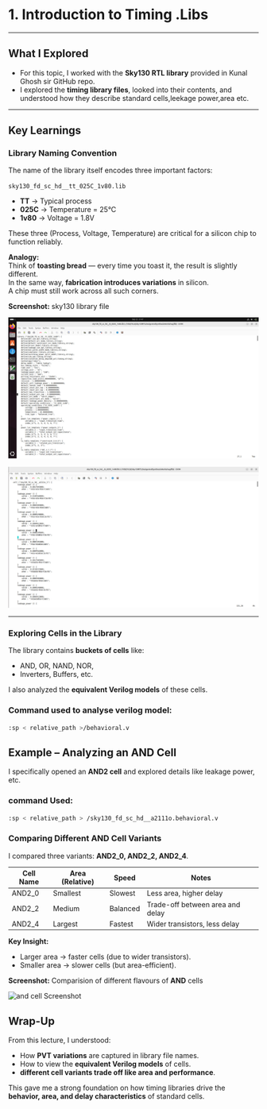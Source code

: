 # 1. Introduction to Timing .Libs  
---

## What I Explored  

- For this topic, I worked with the **Sky130 RTL library** provided in Kunal Ghosh sir GitHub repo.  
- I explored the **timing library files**, looked into their contents, and understood how they describe standard cells,leekage power,area etc. 

---

## Key Learnings  

### Library Naming Convention  

The name of the library itself encodes three important factors:  

`sky130_fd_sc_hd__tt_025C_1v80.lib`  

- **TT** → Typical process  
- **025C** → Temperature = 25°C  
- **1v80** → Voltage = 1.8V  

These three (Process, Voltage, Temperature) are critical for a silicon chip to function reliably.  

**Analogy:**  
Think of **toasting bread** — every time you toast it, the result is slightly different.  
In the same way, **fabrication introduces variations** in silicon.  
A chip must still work across all such corners.  

**Screenshot:** sky130 library file

![.lib1 file Screenshot](.Screenshots/lib1.jpg)


![.lib2 file Screenshot](.Screenshots/lib2.jpg)

---

### Exploring Cells in the Library  

The library contains **buckets of cells** like:  
- AND, OR, NAND, NOR,  
- Inverters, Buffers, etc.  

I also analyzed the **equivalent Verilog models** of these cells.  

### Command used to analyse verilog model:  
```bash
:sp < relative_path >/behavioral.v
```

## Example – Analyzing an AND Cell  

I specifically opened an **AND2 cell** and explored details like leakage power, etc.  

### command Used:  

```bash
:sp < relative_path > /sky130_fd_sc_hd__a2111o.behavioral.v
```

### Comparing Different AND Cell Variants  

I compared three variants: **AND2_0, AND2_2, AND2_4**.  

| Cell Name | Area (Relative) | Speed    | Notes                            |
|-----------|-----------------|----------|----------------------------------|
| AND2_0    | Smallest        | Slowest  | Less area, higher delay          |
| AND2_2    | Medium          | Balanced | Trade-off between area and delay |
| AND2_4    | Largest         | Fastest  | Wider transistors, less delay    |

**Key Insight:**  
- Larger area → faster cells (due to wider transistors).  
- Smaller area → slower cells (but area-efficient).  

**Screenshot:** Comparision of different flavours of **AND** cells

![and cell Screenshot](.Screenshots/and.jpg)
 

## Wrap-Up  

From this lecture, I understood:  

- How **PVT variations** are captured in library file names.  
- How to view the **equivalent Verilog models** of cells.  
- **different cell variants trade off like area and performance**.  

This gave me a strong foundation on how timing libraries drive the **behavior, area, and delay characteristics** of standard cells.  

